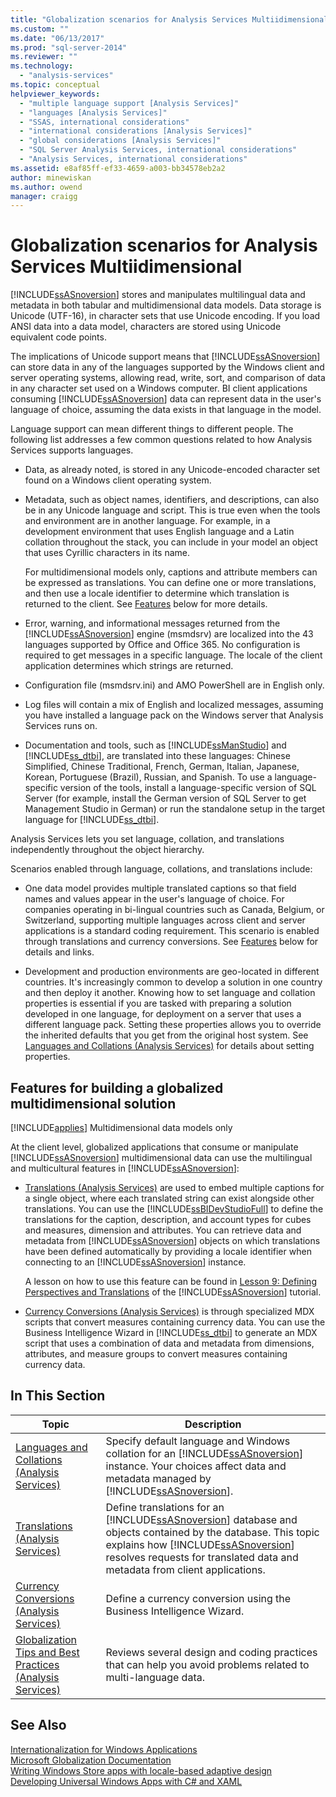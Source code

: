 ```yaml
---
title: "Globalization scenarios for Analysis Services Multiidimensional | Microsoft Docs"
ms.custom: ""
ms.date: "06/13/2017"
ms.prod: "sql-server-2014"
ms.reviewer: ""
ms.technology: 
  - "analysis-services"
ms.topic: conceptual
helpviewer_keywords: 
  - "multiple language support [Analysis Services]"
  - "languages [Analysis Services]"
  - "SSAS, international considerations"
  - "international considerations [Analysis Services]"
  - "global considerations [Analysis Services]"
  - "SQL Server Analysis Services, international considerations"
  - "Analysis Services, international considerations"
ms.assetid: e8af85ff-ef33-4659-a003-bb34578eb2a2
author: minewiskan
ms.author: owend
manager: craigg
---
```

# Globalization scenarios for Analysis Services Multiidimensional
  [!INCLUDE[ssASnoversion](../includes/ssasnoversion-md.md)] stores and manipulates multilingual data and metadata in both tabular and multidimensional data models. Data storage is Unicode (UTF-16), in character sets that use Unicode encoding. If you load ANSI data into a data model, characters are stored using Unicode equivalent code points.  
  
 The implications of Unicode support means that [!INCLUDE[ssASnoversion](../includes/ssasnoversion-md.md)] can store data in any of the languages supported by the Windows client and server operating systems, allowing read, write, sort, and comparison of data in any character set used on a Windows computer. BI client applications consuming [!INCLUDE[ssASnoversion](../includes/ssasnoversion-md.md)] data can represent data in the user's language of choice, assuming the data exists in that language in the model.  
  
 Language support can mean different things to different people. The following list addresses a few common questions related to how Analysis Services supports languages.  
  
-   Data, as already noted, is stored in any Unicode-encoded character set found on a Windows client operating system.  
  
-   Metadata, such as object names, identifiers, and descriptions, can also be in any Unicode language and script. This is true even when the tools and environment are in another language. For example, in a development environment that uses English language and a Latin collation throughout the stack, you can include in your model an object that uses Cyrillic characters in its name.  
  
     For multidimensional models only, captions and attribute members can be expressed as translations. You can define one or more translations, and then use a locale identifier to determine which translation is returned to the client. See [Features](#bkmk_features) below for more details.  
  
-   Error, warning, and informational messages returned from the [!INCLUDE[ssASnoversion](../includes/ssasnoversion-md.md)] engine (msmdsrv) are localized into the 43 languages supported by Office and Office 365. No configuration is required to get messages in a specific language. The locale of the client application determines which strings are returned.  
  
-   Configuration file (msmdsrv.ini) and AMO PowerShell are in English only.  
  
-   Log files will contain a mix of English and localized messages, assuming you have installed a language pack on the Windows server that Analysis Services runs on.  
  
-   Documentation and tools, such as [!INCLUDE[ssManStudio](../includes/ssmanstudio-md.md)] and [!INCLUDE[ss_dtbi](../includes/ss-dtbi-md.md)], are translated into these languages: Chinese Simplified, Chinese Traditional, French, German, Italian, Japanese, Korean, Portuguese (Brazil), Russian, and Spanish. To use a language-specific version of the tools, install a language-specific version of SQL Server (for example, install the German version of SQL Server to get Management Studio in German) or run the standalone setup in the target language for [!INCLUDE[ss_dtbi](../includes/ss-dtbi-md.md)].  
  
 Analysis Services lets you set language, collation, and translations independently throughout the object hierarchy.  
  
 Scenarios enabled through language, collations, and translations include:  
  
-   One data model provides multiple translated captions so that field names and values appear in the user's language of choice. For companies operating in bi-lingual countries such as Canada, Belgium, or Switzerland, supporting multiple languages across client and server applications is a standard coding requirement. This scenario is enabled through translations and currency conversions. See [Features](#bkmk_features) below for details and links.  
  
-   Development and production environments are geo-located in different countries. It's increasingly common to develop a solution in one country and then deploy it another. Knowing how to set language and collation properties is essential if you are tasked with preparing a solution developed in one language, for deployment on a server that uses a different language pack. Setting these properties allows you to override the inherited defaults that you get from the original host system. See [Languages and Collations &#40;Analysis Services&#41;](languages-and-collations-analysis-services.md) for details about setting properties.  
  
##  <a name="bkmk_features"></a> Features for building a globalized multidimensional solution  
 [!INCLUDE[applies](../includes/applies-md.md)] Multidimensional data models only  
  
 At the client level, globalized applications that consume or manipulate [!INCLUDE[ssASnoversion](../includes/ssasnoversion-md.md)] multidimensional data can use the multilingual and multicultural features in [!INCLUDE[ssASnoversion](../includes/ssasnoversion-md.md)]:  
  
-   [Translations &#40;Analysis Services&#41;](translations-analysis-services.md) are used to embed multiple captions for a single object, where each translated string can exist alongside other translations. You can use the [!INCLUDE[ssBIDevStudioFull](../includes/ssbidevstudiofull-md.md)] to define the translations for the caption, description, and account types for cubes and measures, dimension and attributes. You can retrieve data and metadata from [!INCLUDE[ssASnoversion](../includes/ssasnoversion-md.md)] objects on which translations have been defined automatically by providing a locale identifier when connecting to an [!INCLUDE[ssASnoversion](../includes/ssasnoversion-md.md)] instance.  
  
     A lesson on how to use this feature can be found in [Lesson 9: Defining Perspectives and Translations](lesson-9-defining-perspectives-and-translations.md) of the [!INCLUDE[ssASnoversion](../includes/ssasnoversion-md.md)] tutorial.  
  
-   [Currency Conversions &#40;Analysis Services&#41;](currency-conversions-analysis-services.md) is through specialized MDX scripts that convert measures containing currency data. You can use the Business Intelligence Wizard in [!INCLUDE[ss_dtbi](../includes/ss-dtbi-md.md)] to generate an MDX script that uses a combination of data and metadata from dimensions, attributes, and measure groups to convert measures containing currency data.  
  
## In This Section  
  
|Topic|Description|  
|-----------|-----------------|  
|[Languages and Collations &#40;Analysis Services&#41;](languages-and-collations-analysis-services.md)|Specify default language and Windows collation for an [!INCLUDE[ssASnoversion](../includes/ssasnoversion-md.md)] instance. Your choices affect data and metadata managed by [!INCLUDE[ssASnoversion](../includes/ssasnoversion-md.md)].|  
|[Translations &#40;Analysis Services&#41;](translations-analysis-services.md)|Define translations for an [!INCLUDE[ssASnoversion](../includes/ssasnoversion-md.md)] database and objects contained by the database. This topic explains how [!INCLUDE[ssASnoversion](../includes/ssasnoversion-md.md)] resolves requests for translated data and metadata from client applications.|  
|[Currency Conversions &#40;Analysis Services&#41;](currency-conversions-analysis-services.md)|Define a currency conversion using the Business Intelligence Wizard.|  
|[Globalization Tips and Best Practices &#40;Analysis Services&#41;](globalization-tips-and-best-practices-analysis-services.md)|Reviews several design and coding practices that can help you avoid problems related to multi-language data.|  
  
## See Also  
 [Internationalization for Windows Applications](/windows/desktop/Intl/international-support)   
 [Microsoft Globalization Documentation](https://docs.microsoft.com/en-us/globalization/)   
 [Writing Windows Store apps with locale-based adaptive design](http://blogs.windows.com/buildingapps/2014/03/06/writing-windows-store-apps-with-locale-based-adaptive-design/)   
 [Developing Universal Windows Apps with C# and XAML](http://www.microsoftvirtualacademy.com/training-courses/developing-universal-windows-apps-with-c-and-xaml)  
  
  
